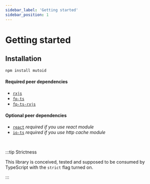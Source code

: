 ```yaml
---
sidebar_label: 'Getting started'
sidebar_position: 1
---
```


# Getting started

## Installation

```
npm install mutoid
```

#### Required peer dependencies

-   [`rxjs`](https://github.com/ReactiveX/rxjs)
-   [`fp-ts`](https://github.com/gcanti/fp-ts)
-   [`fp-ts-rxjs`](https://github.com/gcanti/fp-ts-rxjs)

#### Optional peer dependencies

-   [`react`](https://github.com/facebook/react) _required if you use react module_
-   [`io-ts`](https://github.com/gcanti/io-ts) _required if you use http cache module_

<br/>

:::tip Strictness

This library is conceived, tested and supposed to be consumed by TypeScript with the `strict` flag turned on.

:::

